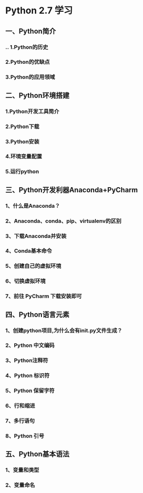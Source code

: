 # Python 2.7 学习
## 一、Python简介
### .. 1.Python的历史
### 2.Python的优缺点
### 3.Python的应用领域
## 二、Python环境搭建
### 1.Python开发工具简介
### 2.Python下载
### 3.Python安装
### 4.环境变量配置
### 5.运行python
## 三、Python开发利器Anaconda+PyCharm
### 1、什么是Anaconda？
### 2、Anaconda、conda、pip、virtualenv的区别
### 3、下载Anaconda并安装
### 4、Conda基本命令
### 5、创建自己的虚拟环境
### 6、切换虚拟环境
### 7、前往 PyCharm 下载安装即可
## 四、Python语言元素
### 1、创建python项目,为什么会有init.py文件生成？
### 2、Python 中文编码
### 3、Python注释符
### 4、Python 标识符
### 5、Python 保留字符
### 6、行和缩进
### 7、多行语句
### 8、Python 引号
## 五、Python基本语法
### 1、变量和类型
### 2、变量命名
